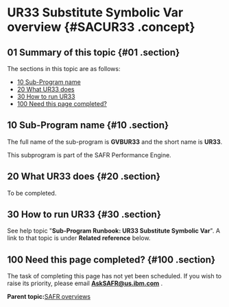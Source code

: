 # UR33 Substitute Symbolic Var overview {#SACUR33 .concept}

## 01 Summary of this topic {#01 .section}

The sections in this topic are as follows:

-   [10 Sub-Program name](SACUR33.md#10)
-   [20 What UR33 does](SACUR33.md#20)
-   [30 How to run UR33](SACUR33.md#30)
-   [100 Need this page completed?](SACUR33.md#100)

## 10 Sub-Program name {#10 .section}

The full name of the sub-program is **GVBUR33** and the short name is **UR33**.

This subprogram is part of the SAFR Performance Engine.

## 20 What UR33 does {#20 .section}

To be completed.

## 30 How to run UR33 {#30 .section}

See help topic "**Sub-Program Runbook: UR33 Substitute Symbolic Var**". A link to that topic is under **Related reference** below.

## 100 Need this page completed? {#100 .section}

The task of completing this page has not yet been scheduled. If you wish to raise its priority, please email **AskSAFR@us.ibm.com** .

**Parent topic:**[SAFR overviews](../html/AAR450Overviews.md)

